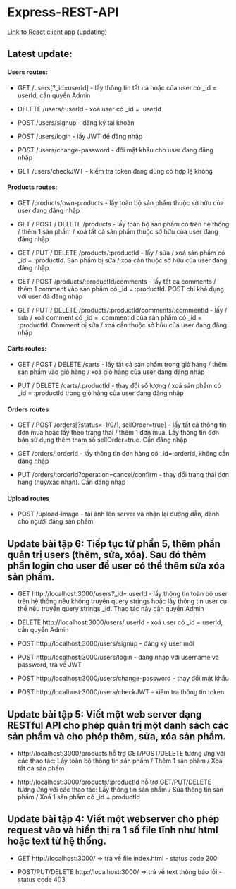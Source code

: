 # Express-REST-API

[Link to React client app](https://github.com/mcdoblivion/merchize-ecommerce) (updating)

## Latest update:

#### Users routes:

- GET /users[?_id=userId] - lấy thông tin tất cả hoặc của user có \_id = userId, cần quyền Admin

- DELETE /users/:userId - xoá user có \_id = :userId

- POST /users/signup - đăng ký tài khoản

- POST /users/login - lấy JWT để đăng nhập

- POST /users/change-password - đổi mật khẩu cho user đang đăng nhập

- GET /users/checkJWT - kiểm tra token đang dùng có hợp lệ không

#### Products routes:

- GET /products/own-products - lấy toàn bộ sản phẩm thuộc sở hữu của user đang đăng nhập

- GET / POST / DELETE /products - lấy toàn bộ sản phẩm có trên hệ thống / thêm 1 sản phẩm / xoá tất cả sản phẩm thuộc sở hữu của user đang đăng nhập

- GET / PUT / DELETE /products/:productId - lấy / sửa / xoá sản phẩm có \_id = :productId. Sản phẩm bị sửa / xoá cần thuộc sở hữu của user đang đăng nhập

- GET / POST /products/:productId/comments - lấy tất cả comments / thêm 1 comment vào sản phẩm có \_id = :productId. POST chỉ khả dụng với user đã đăng nhập

- GET / PUT / DELETE /products/:productId/comments/:commentId - lấy / sửa / xoá comment có \_id = :commentId của sản phẩm có \_id = :productId. Comment bị sửa / xoá cần thuộc sở hữu của user đang đăng nhập

#### Carts routes:

- GET / POST / DELETE /carts - lấy tất cả sản phẩm trong giỏ hàng / thêm sản phẩm vào giỏ hàng / xoá giỏ hàng của user đang đăng nhập

- PUT / DELETE /carts/:productId - thay đổi số lượng / xoá sản phẩm có \_id = :productId trong giỏ hàng của user đang đăng nhập

#### Orders routes

- GET / POST /orders[?status=-1/0/1, sellOrder=true] - lấy tất cả thông tin đơn mua hoặc lấy theo trạng thái / thêm 1 đơn mua. Lấy thông tin đơn bán sử dụng thêm tham số sellOrder=true. Cần đăng nhập

- GET /orders/:orderId - lấy thông tin đơn hàng có \_id=:orderId, không cần đăng nhập

- PUT /orders/:orderId?operation=cancel/confirm - thay đổi trạng thái đơn hàng (huỷ/xác nhận). Cần đăng nhập

#### Upload routes

- POST /upload-image - tải ảnh lên server và nhận lại đường dẫn, dành cho người đăng sản phẩm

## Update bài tập 6: Tiếp tục từ phần 5, thêm phần quản trị users (thêm, sửa, xóa). Sau đó thêm phần login cho user để user có thể thêm sửa xóa sản phẩm.

- GET http://localhost:3000/users?\_id=:userId - lấy thông tin toàn bộ user trên hệ thống nếu không truyền query strings hoặc lấy thông tin user cụ thể nếu truyền query strings \_id. Thao tác này cần quyền Admin

- DELETE http://localhost:3000/users/:userId - xoá user có \_id = userId, cần quyền Admin

- POST http://localhost:3000/users/signup - đăng ký user mới

- POST http://localhost:3000/users/login - đăng nhập với username và password, trả về JWT

- POST http://localhost:3000/users/change-password - thay đổi mật khẩu

- POST http://localhost:3000/users/checkJWT - kiểm tra thông tin token

## Update bài tập 5: Viết một web server dạng RESTful API cho phép quản trị một danh sách các sản phẩm và cho phép thêm, sửa, xóa sản phẩm.

- http://localhost:3000/products hỗ trợ GET/POST/DELETE tương ứng với các thao tác: Lấy toàn bộ thông tin sản phẩm / Thêm 1 sản phẩm / Xoá tất cả sản phẩm

- http://localhost:3000/products/:productId hỗ trợ GET/PUT/DELETE tương ứng với các thao tác: Lấy thông tin sản phẩm / Sửa thông tin sản phẩm / Xoá 1 sản phẩm có \_id = productId

## Update bài tập 4: Viết một webserver cho phép request vào và hiển thị ra 1 số file tĩnh như html hoặc text từ hệ thống.

- GET http://localhost:3000/ => trả về file index.html - status code 200

- POST/PUT/DELETE http://localhost:3000/ => trả về text thông báo lỗi - status code 403
